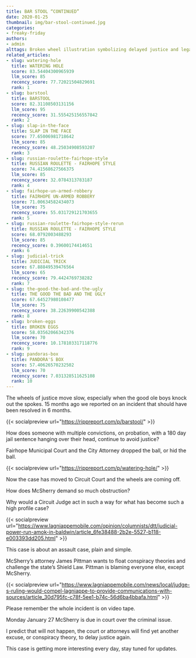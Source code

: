 ```yaml
---
title: BAR STOOL “CONTINUED”
date: 2020-01-25
thumbnail: img/bar-stool-continued.jpg
categories:
- freaky-friday
authors:
- admin
alttags: Broken wheel illustration symbolizing delayed justice and legal failings in Fairhope Municipal Court case
related_articles:
- slug: watering-hole
  title: WATERING HOLE
  score: 83.54404300965939
  llm_score: 85
  recency_score: 77.72021504829691
  rank: 1
- slug: barstool
  title: BARSTOOL
  score: 82.31108503131156
  llm_score: 95
  recency_score: 31.555425156557842
  rank: 2
- slug: slap-in-the-face
  title: SLAP IN THE FACE
  score: 77.65006981718642
  llm_score: 85
  recency_score: 48.25034908593207
  rank: 3
- slug: russian-roulette-fairhope-style
  title: RUSSIAN ROULETTE - FAIRHOPE STYLE
  score: 74.41568627566375
  llm_score: 85
  recency_score: 32.0784313783187
  rank: 4
- slug: fairhope-un-armed-robbery
  title: FAIRHOPE UN-ARMED ROBBERY
  score: 71.00634582434073
  llm_score: 75
  recency_score: 55.031729121703655
  rank: 5
- slug: russian-roulette-fairhope-style-rerun
  title: RUSSIAN ROULETTE - FAIRHOPE STYLE
  score: 68.0792003488293
  llm_score: 85
  recency_score: 0.39600174414651
  rank: 6
- slug: judicial-trick
  title: JUDICIAL TRICK
  score: 67.88849539476564
  llm_score: 65
  recency_score: 79.4424769738282
  rank: 7
- slug: the-good-the-bad-and-the-ugly
  title: THE GOOD THE BAD AND THE UGLY
  score: 67.64527980108477
  llm_score: 75
  recency_score: 38.22639900542388
  rank: 8
- slug: broken-eggs
  title: BROKEN EGGS
  score: 58.03562066342376
  llm_score: 70
  recency_score: 10.178103317118776
  rank: 9
- slug: pandoras-box
  title: PANDORA'S BOX
  score: 57.40626570232502
  llm_score: 70
  recency_score: 7.031328511625108
  rank: 10
---
```

The wheels of justice move slow, especially when the good ole boys knock out the spokes. 15 months ago we reported on an incident that should have been resolved in 6 months.

{{< socialpreview url="https://rippreport.com/p/barstool/" >}}

How does someone with multiple convictions, on probation, with a 180 day jail sentence hanging over their head, continue to avoid justice?

Fairhope Municipal Court and the City Attorney dropped the ball, or hid the ball.

{{< socialpreview url="https://rippreport.com/p/watering-hole/" >}}

Now the case has moved to Circuit Court and the wheels are coming off.

How does McSherry demand so much obstruction?

Why would a Circuit Judge act in such a way for what has become such a high profile case?

{{< socialpreview url="https://www.lagniappemobile.com/opinion/columnists/dtt/judicial-power-run-amok-in-baldwin/article_6fe38488-2b2e-5527-b118-e003393dd205.html" >}}

This case is about an assault case, plain and simple.

McSherry’s attorney James Pittman wants to float conspiracy theories and challenge the state’s Shield Law. Pittman is blaming everyone else, except McSherry.

{{< socialpreview url="https://www.lagniappemobile.com/news/local/judge-s-ruling-would-compel-lagniappe-to-provide-communications-with-sources/article_30d795fc-c78f-5ee1-b74c-56d6ba4bbafa.html" >}}

Please remember the whole incident is on video tape.

Monday January 27 McSherry is due in court over the criminal issue.

I predict that will not happen, the court or attorneys will find yet another excuse, or conspiracy theory, to delay justice again.

This case is getting more interesting every day, stay tuned for updates.
